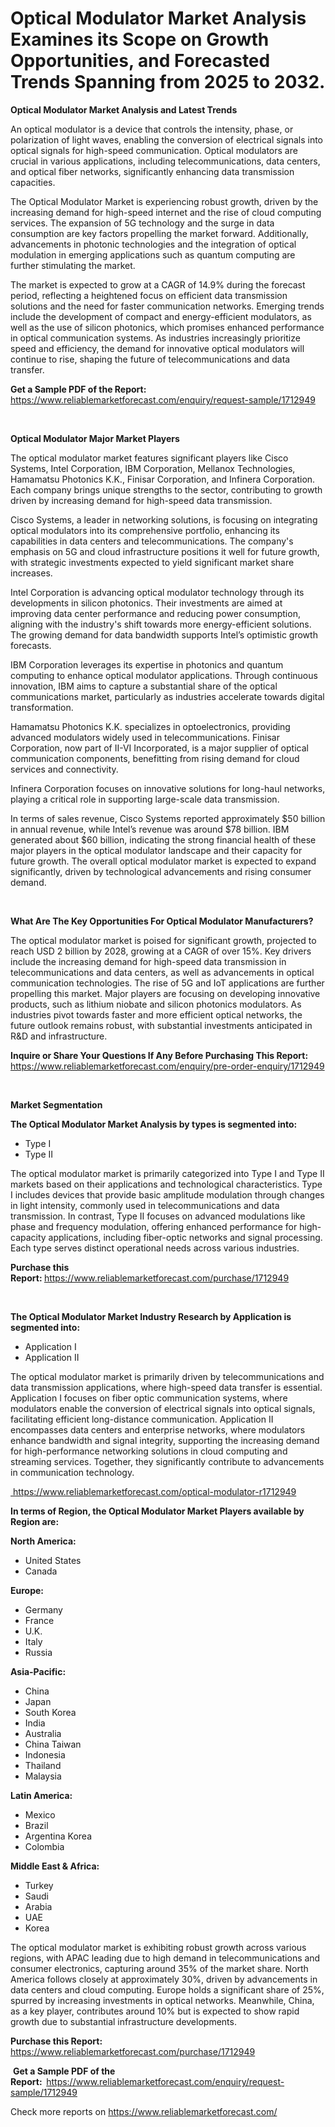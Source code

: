 <p><h1>Optical Modulator Market Analysis Examines its Scope on Growth Opportunities, and Forecasted Trends Spanning from 2025 to 2032.</h1></p><p><strong>Optical Modulator Market Analysis and Latest Trends</strong></p>
<p><p>An optical modulator is a device that controls the intensity, phase, or polarization of light waves, enabling the conversion of electrical signals into optical signals for high-speed communication. Optical modulators are crucial in various applications, including telecommunications, data centers, and optical fiber networks, significantly enhancing data transmission capacities.</p><p>The Optical Modulator Market is experiencing robust growth, driven by the increasing demand for high-speed internet and the rise of cloud computing services. The expansion of 5G technology and the surge in data consumption are key factors propelling the market forward. Additionally, advancements in photonic technologies and the integration of optical modulation in emerging applications such as quantum computing are further stimulating the market.</p><p>The market is expected to grow at a CAGR of 14.9% during the forecast period, reflecting a heightened focus on efficient data transmission solutions and the need for faster communication networks. Emerging trends include the development of compact and energy-efficient modulators, as well as the use of silicon photonics, which promises enhanced performance in optical communication systems. As industries increasingly prioritize speed and efficiency, the demand for innovative optical modulators will continue to rise, shaping the future of telecommunications and data transfer.</p></p>
<p><strong>Get a Sample PDF of the Report:&nbsp;</strong> <a href="https://www.reliablemarketforecast.com/enquiry/request-sample/1712949?utm_campaign=2413&utm_medium=2&utm_source=Github&utm_content=ia&utm_term=28032025&utm_id=optical-modulator">https://www.reliablemarketforecast.com/enquiry/request-sample/1712949</a></p>
<p>&nbsp;</p>
<p><strong>Optical Modulator Major Market Players</strong></p>
<p><p>The optical modulator market features significant players like Cisco Systems, Intel Corporation, IBM Corporation, Mellanox Technologies, Hamamatsu Photonics K.K., Finisar Corporation, and Infinera Corporation. Each company brings unique strengths to the sector, contributing to growth driven by increasing demand for high-speed data transmission.</p><p>Cisco Systems, a leader in networking solutions, is focusing on integrating optical modulators into its comprehensive portfolio, enhancing its capabilities in data centers and telecommunications. The company's emphasis on 5G and cloud infrastructure positions it well for future growth, with strategic investments expected to yield significant market share increases.</p><p>Intel Corporation is advancing optical modulator technology through its developments in silicon photonics. Their investments are aimed at improving data center performance and reducing power consumption, aligning with the industry's shift towards more energy-efficient solutions. The growing demand for data bandwidth supports Intel’s optimistic growth forecasts.</p><p>IBM Corporation leverages its expertise in photonics and quantum computing to enhance optical modulator applications. Through continuous innovation, IBM aims to capture a substantial share of the optical communications market, particularly as industries accelerate towards digital transformation.</p><p>Hamamatsu Photonics K.K. specializes in optoelectronics, providing advanced modulators widely used in telecommunications. Finisar Corporation, now part of II-VI Incorporated, is a major supplier of optical communication components, benefitting from rising demand for cloud services and connectivity.</p><p>Infinera Corporation focuses on innovative solutions for long-haul networks, playing a critical role in supporting large-scale data transmission. </p><p>In terms of sales revenue, Cisco Systems reported approximately $50 billion in annual revenue, while Intel’s revenue was around $78 billion. IBM generated about $60 billion, indicating the strong financial health of these major players in the optical modulator landscape and their capacity for future growth. The overall optical modulator market is expected to expand significantly, driven by technological advancements and rising consumer demand.</p></p>
<p>&nbsp;</p>
<p><strong>What Are The Key Opportunities For Optical Modulator Manufacturers?</strong></p>
<p><p>The optical modulator market is poised for significant growth, projected to reach USD 2 billion by 2028, growing at a CAGR of over 15%. Key drivers include the increasing demand for high-speed data transmission in telecommunications and data centers, as well as advancements in optical communication technologies. The rise of 5G and IoT applications are further propelling this market. Major players are focusing on developing innovative products, such as lithium niobate and silicon photonics modulators. As industries pivot towards faster and more efficient optical networks, the future outlook remains robust, with substantial investments anticipated in R&D and infrastructure.</p></p>
<p><strong>Inquire or Share Your Questions If Any Before Purchasing This Report:</strong> <a href="https://www.reliablemarketforecast.com/enquiry/pre-order-enquiry/1712949?utm_campaign=2413&utm_medium=2&utm_source=Github&utm_content=ia&utm_term=28032025&utm_id=optical-modulator">https://www.reliablemarketforecast.com/enquiry/pre-order-enquiry/1712949</a></p>
<p>&nbsp;</p>
<p><strong>Market Segmentation</strong></p>
<p><strong>The Optical Modulator Market Analysis by types is segmented into:</strong></p>
<p><ul><li>Type I</li><li>Type II</li></ul></p>
<p><p>The optical modulator market is primarily categorized into Type I and Type II markets based on their applications and technological characteristics. Type I includes devices that provide basic amplitude modulation through changes in light intensity, commonly used in telecommunications and data transmission. In contrast, Type II focuses on advanced modulations like phase and frequency modulation, offering enhanced performance for high-capacity applications, including fiber-optic networks and signal processing. Each type serves distinct operational needs across various industries.</p></p>
<p><strong>Purchase this Report:&nbsp;</strong><a href="https://www.reliablemarketforecast.com/purchase/1712949?utm_campaign=2413&utm_medium=2&utm_source=Github&utm_content=ia&utm_term=28032025&utm_id=optical-modulator">https://www.reliablemarketforecast.com/purchase/1712949</a></p>
<p>&nbsp;</p>
<p><strong>The Optical Modulator Market Industry Research by Application is segmented into:</strong></p>
<p><ul><li>Application I</li><li>Application II</li></ul></p>
<p><p>The optical modulator market is primarily driven by telecommunications and data transmission applications, where high-speed data transfer is essential. Application I focuses on fiber optic communication systems, where modulators enable the conversion of electrical signals into optical signals, facilitating efficient long-distance communication. Application II encompasses data centers and enterprise networks, where modulators enhance bandwidth and signal integrity, supporting the increasing demand for high-performance networking solutions in cloud computing and streaming services. Together, they significantly contribute to advancements in communication technology.</p></p>
<p><a href="https://www.reliablemarketforecast.com/optical-modulator-r1712949?utm_campaign=2413&utm_medium=2&utm_source=Github&utm_content=ia&utm_term=28032025&utm_id=optical-modulator">&nbsp;https://www.reliablemarketforecast.com/optical-modulator-r1712949</a></p>
<p><strong>In terms of Region, the Optical Modulator Market Players available by Region are:</strong></p>
<p>
    <p> <strong> North America: </strong>
        <ul>
            <li>United States</li>
            <li>Canada</li>
        </ul>
        </p> 
    <p> <strong> Europe: </strong>
        <ul>
            <li>Germany</li>
            <li>France</li>
            <li>U.K.</li>
            <li>Italy</li>
            <li>Russia</li>
        </ul>
        </p> 
    <p> <strong> Asia-Pacific: </strong>
        <ul>
            <li>China</li>
            <li>Japan</li>
            <li>South Korea</li>
            <li>India</li>
            <li>Australia</li>
            <li>China Taiwan</li>
            <li>Indonesia</li>
            <li>Thailand</li>
            <li>Malaysia</li>
        </ul>
        </p> 
    <p> <strong> Latin America: </strong>
        <ul>
            <li>Mexico</li>
            <li>Brazil</li>
            <li>Argentina Korea</li>
            <li>Colombia</li>
        </ul>
        </p> 
    <p> <strong> Middle East & Africa: </strong>
        <ul>
            <li>Turkey</li>
            <li>Saudi</li>
            <li>Arabia</li>
            <li>UAE</li>
            <li>Korea</li>
        </ul>
    </p>
    </p>
<p><p>The optical modulator market is exhibiting robust growth across various regions, with APAC leading due to high demand in telecommunications and consumer electronics, capturing around 35% of the market share. North America follows closely at approximately 30%, driven by advancements in data centers and cloud computing. Europe holds a significant share of 25%, spurred by increasing investments in optical networks. Meanwhile, China, as a key player, contributes around 10% but is expected to show rapid growth due to substantial infrastructure developments.</p></p>
<p><strong>Purchase this Report: </strong><a href="https://www.reliablemarketforecast.com/purchase/1712949?utm_campaign=2413&utm_medium=2&utm_source=Github&utm_content=ia&utm_term=28032025&utm_id=optical-modulator">https://www.reliablemarketforecast.com/purchase/1712949</a></p>
<p>&nbsp;<strong>Get a Sample PDF of the Report:&nbsp;&nbsp;</strong><a href="https://www.reliablemarketforecast.com/enquiry/request-sample/1712949?utm_campaign=2413&utm_medium=2&utm_source=Github&utm_content=ia&utm_term=28032025&utm_id=optical-modulator">https://www.reliablemarketforecast.com/enquiry/request-sample/1712949</a></p>
<p><strong></strong></p>
<p>Check more reports on <a href="https://www.reliablemarketforecast.com/?utm_campaign=2413&utm_medium=2&utm_source=Github&utm_content=ia&utm_term=28032025&utm_id=optical-modulator">https://www.reliablemarketforecast.com/</a></p>